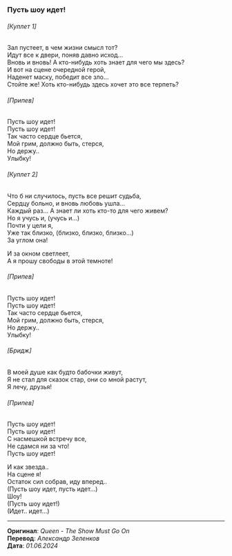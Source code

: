 ### Пусть шоу идет!

###### [Куплет 1]

Зал пустеет, в чем жизни смысл тот? \
Идут все к двери, поняв давно исход... \
Вновь и вновь! А кто-нибудь хоть знает для чего мы здесь? \
И вот на сцене очередной герой, \
Наденет маску, победит все зло... \
Стойте же! Хоть кто-нибудь здесь хочет это все терпеть?

###### [Припев]

Пусть шоу идет! \
Пусть шоу идет! \
Так часто сердце бьется, \
Мой грим, должно быть, стерся, \
Но держу.. \
Улыбку!

###### [Куплет 2]

Что б ни случилось, пусть все решит судьба, \
Сердцу больно, и вновь любовь ушла... \
Каждый раз... А знает ли хоть кто-то для чего живем? \
Но я учусь и, (учусь и...) \
Почти у цели я, \
Уже так близко, (близко, близко, близко...) \
За углом она!

И за окном светлеет, \
А я прошу свободы в этой темноте!

###### [Припев]

Пусть шоу идет! \
Пусть шоу идет! \
Так часто сердце бьется, \
Мой грим, должно быть, стерся, \
Но держу.. \
Улыбку!

###### [Бридж]

В моей душе как будто бабочки живут, \
Я не стал для сказок стар, они со мной растут, \
Я лечу, друзья!

###### [Припев]

Пусть шоу идет! \
Пусть шоу идет! \
С насмешкой встречу все, \
Не сдамся ни за что! \
Пусть шоу идет!

И как звезда.. \
На сцене я! \
Остаток сил собрав, иду вперед.. \
(Пусть шоу идет, пусть идет...) \
Шоу! \
(Пусть шоу идет!) \
(Идет.. идет...)

---

**Оригинал**: _Queen - The Show Must Go On_ \
**Перевод**: _Александр Зеленков_ \
**Дата**: _01.06.2024_
